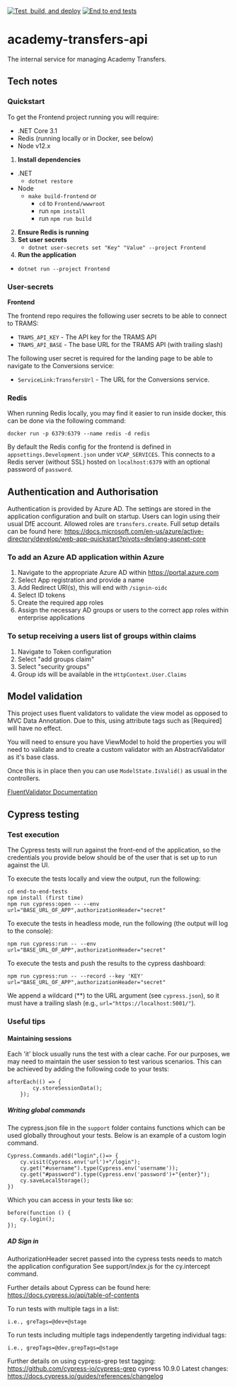 [![Test, build, and deploy](https://github.com/DFE-Digital/academy-transfers-api/actions/workflows/build_test_deploy.yml/badge.svg)](https://github.com/DFE-Digital/academy-transfers-api/actions/workflows/build_test_deploy.yml)   [![End to end tests](https://github.com/DFE-Digital/academy-transfers-api/actions/workflows/end_to_end_tests.yml/badge.svg)](https://github.com/DFE-Digital/academy-transfers-api/actions/workflows/end_to_end_tests.yml)

# academy-transfers-api

The internal service for managing Academy Transfers.

## Tech notes

### Quickstart

To get the Frontend project running you will require:

- .NET Core 3.1
- Redis (running locally or in Docker, see below)
- Node v12.x

1. **Install dependencies**
- .NET
    - `dotnet restore`
- Node
    - `make build-frontend` or 
      - `cd` to `Frontend/wwwroot`
      - run `npm install`
      - run `npm run build`
2. **Ensure Redis is running**
3. **Set user secrets**
   - `dotnet user-secrets set "Key" "Value" --project Frontend`
4. **Run the application**
- `dotnet run --project Frontend`

### User-secrets

**Frontend**

The frontend repo requires the following user secrets to be able to connect to TRAMS:

- `TRAMS_API_KEY` - The API key for the TRAMS API
- `TRAMS_API_BASE` - The base URL for the TRAMS API (with trailing slash)

The following user secret is required for the landing page to be able to navigate to the Conversions service:

- `ServiceLink:TransfersUrl` - The URL for the Conversions service.

### Redis

When running Redis locally, you may find it easier to run inside docker, this can be done via the following command:

`docker run -p 6379:6379 --name redis -d redis`

By default the Redis config for the frontend is defined in `appsettings.Development.json` under `VCAP_SERVICES`. This connects to a Redis server 
(without SSL) hosted on `localhost:6379` with an optional password of `password`.

## Authentication and Authorisation
Authentication is provided by Azure AD. The settings are stored in the application configuration and built on startup.
Users can login using their usual DfE account. Allowed roles are `transfers.create`.
Full setup details can be found here: https://docs.microsoft.com/en-us/azure/active-directory/develop/web-app-quickstart?pivots=devlang-aspnet-core

### To add an Azure AD application within Azure
1. Navigate to the appropriate Azure AD within https://portal.azure.com
2. Select App registration and provide a name
3. Add Redirect URI(s), this will end with `/signin-oidc`
4. Select ID tokens
5. Create the required app roles
6. Assign the necessary AD groups or users to the correct app roles within enterprise applications

### To setup receiving a users list of groups within claims
1. Navigate to Token configuration
2. Select "add groups claim"
3. Select "security groups"
4. Group ids will be available in the `HttpContext.User.Claims`

## Model validation
This project uses fluent validators to validate the view model as opposed to MVC Data Annotation. Due to this, using attribute tags such as [Required] will have no effect.

You will need to ensure you have ViewModel to hold the properties you will need to validate and to create a custom validator with an AbstractValidator<CustomViewModel> as it's base class.

Once this is in place then you can use `ModelState.IsValid()` as usual in the controllers.

[FluentValidator Documentation](https://docs.fluentvalidation.net/en/latest/start.html)

## Cypress testing

### Test execution
The Cypress tests will run against the front-end of the application, so the credentials you provide below should be of the user that is set up to run against the UI.

To execute the tests locally and view the output, run the following:

```
cd end-to-end-tests
npm install (first time)
npm run cypress:open -- --env url="BASE_URL_OF_APP",authorizationHeader="secret"
```

To execute the tests in headless mode, run the following (the output will log to the console):

```
npm run cypress:run -- --env url="BASE_URL_OF_APP",authorizationHeader="secret"
```

To execute the tests and push the results to the cypress dashboard:

```
npm run cypress:run -- --record --key 'KEY' url="BASE_URL_OF_APP",authorizationHeader="secret"
```

We append a wildcard (\*\*) to the URL argument (see `cypress.json`), so it must have a trailing slash (e.g., `url="https://localhost:5001/"`).

### Useful tips

#### Maintaining sessions
Each 'it' block usually runs the test with a clear cache. For our purposes, we may need to maintain the user session to test various scenarios. This can be achieved by adding the following code to your tests:

```
afterEach(() => {
		cy.storeSessionData();
	});
```

##### Writing global commands
The cypress.json file in the `support` folder contains functions which can be used globally throughout your tests. Below is an example of a custom login command.

```
Cypress.Commands.add("login",()=> {
	cy.visit(Cypress.env('url')+"/login");
	cy.get("#username").type(Cypress.env('username'));
	cy.get("#password").type(Cypress.env('password')+"{enter}");
	cy.saveLocalStorage();
})

```

Which you can access in your tests like so:

```
before(function () {
	cy.login();
});
```
##### AD Sign in
AuthorizationHeader secret passed into the cypress tests needs to match the application configuration
See support/index.js for the cy.intercept command.


Further details about Cypress can be found here: https://docs.cypress.io/api/table-of-contents

To run tests with multiple tags in a list:

```
i.e., greTags=@dev+@stage 
```

To run tests including multiple tags independently targeting individual tags:

```
i.e., grepTags=@dev,grepTags=@stage
```

Further details on using cypress-grep test tagging: https://github.com/cypress-io/cypress-grep 
cypress 10.9.0 Latest changes: https://docs.cypress.io/guides/references/changelog